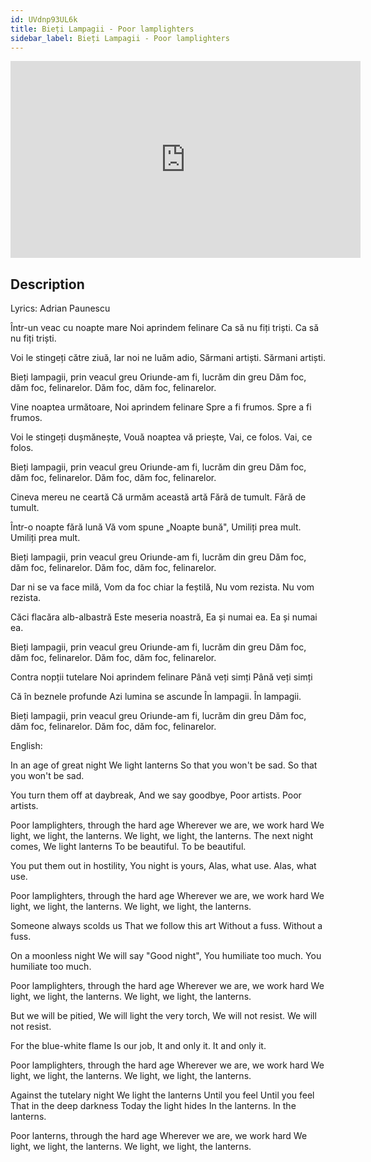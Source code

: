 ```yaml
---
id: UVdnp93UL6k
title: Bieți Lampagii - Poor lamplighters
sidebar_label: Bieți Lampagii - Poor lamplighters
---
```


<iframe
  width="560"
  height="315"
  src="https://www.youtube.com/embed/UVdnp93UL6k"
  title="YouTube video player"
  frameborder="0"
  allow="accelerometer; autoplay; clipboard-write; encrypted-media; gyroscope; picture-in-picture; web-share"
  referrerpolicy="strict-origin-when-cross-origin"
  allowfullscreen
></iframe>

## Description

Lyrics: Adrian Paunescu

Într-un veac cu noapte mare
Noi aprindem felinare
Ca să nu fiți triști.
Ca să nu fiți triști.

Voi le stingeți către ziuă,
Iar noi ne luăm adio,
Sărmani artiști.
Sărmani artiști.

Bieți lampagii, prin veacul greu
Oriunde-am fi, lucrăm din greu
Dăm foc, dăm foc, felinarelor.
Dăm foc, dăm foc, felinarelor.


Vine noaptea următoare,
Noi aprindem felinare
Spre a fi frumos.
Spre a fi frumos.

Voi le stingeți dușmănește,
Vouă noaptea vă priește,
Vai, ce folos.
Vai, ce folos.

Bieți lampagii, prin veacul greu
Oriunde-am fi, lucrăm din greu
Dăm foc, dăm foc, felinarelor.
Dăm foc, dăm foc, felinarelor.


Cineva mereu ne ceartă
Că urmăm această artă
Fără de tumult.
Fără de tumult.

Într-o noapte fără lună
Vă vom spune „Noapte bună",
Umiliți prea mult.
Umiliți prea mult.

Bieți lampagii, prin veacul greu
Oriunde-am fi, lucrăm din greu
Dăm foc, dăm foc, felinarelor.
Dăm foc, dăm foc, felinarelor.


Dar ni se va face milă,
Vom da foc chiar la feștilă,
Nu vom rezista.
Nu vom rezista.

Căci flacăra alb-albastră
Este meseria noastră,
Ea și numai ea.
Ea și numai ea.

Bieți lampagii, prin veacul greu
Oriunde-am fi, lucrăm din greu
Dăm foc, dăm foc, felinarelor.
Dăm foc, dăm foc, felinarelor.


Contra nopții tutelare
Noi aprindem felinare
Până veți simți
Până veți simți

Că în beznele profunde
Azi lumina se ascunde
În lampagii.
În lampagii.

Bieți lampagii, prin veacul greu
Oriunde-am fi, lucrăm din greu
Dăm foc, dăm foc, felinarelor.
Dăm foc, dăm foc, felinarelor.

English:

In an age of great night
We light lanterns
So that you won't be sad.
So that you won't be sad.

You turn them off at daybreak,
And we say goodbye,
Poor artists.
Poor artists.

Poor lamplighters, through the hard age
Wherever we are, we work hard
We light, we light, the lanterns.
We light, we light, the lanterns.
The next night comes,
We light lanterns
To be beautiful.
To be beautiful.

You put them out in hostility,
You night is yours,
Alas, what use.
Alas, what use.

Poor lamplighters, through the hard age
Wherever we are, we work hard
We light, we light, the lanterns.
We light, we light, the lanterns.

Someone always scolds us
That we follow this art
Without a fuss.
Without a fuss.

On a moonless night
We will say "Good night",
You humiliate too much.
You humiliate too much.

Poor lamplighters, through the hard age
Wherever we are, we work hard
We light, we light, the lanterns.
We light, we light, the lanterns.

But we will be pitied,
We will light the very torch,
We will not resist.
We will not resist.

For the blue-white flame
Is our job,
It and only it.
It and only it.

Poor lamplighters, through the hard age
Wherever we are, we work hard
We light, we light, the lanterns.
We light, we light, the lanterns.

Against the tutelary night
We light the lanterns
Until you feel
Until you feel
That in the deep darkness
Today the light hides
In the lanterns.
In the lanterns.

Poor lanterns, through the hard age
Wherever we are, we work hard
We light, we light, the lanterns.
We light, we light, the lanterns.
